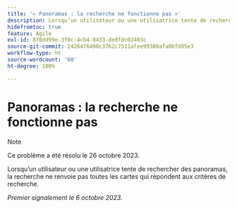 ```yaml
---
title: '« Panoramas : la recherche ne fonctionne pas »'
description: Lorsqu’un utilisateur ou une utilisatrice tente de rechercher des panoramas, la recherche ne renvoie pas toutes les cartes qui répondent aux critères de recherche.
hidefromtoc: true
feature: Agile
exl-id: 8f0dd99e-3f0c-4cb4-8433-de8fdc02403c
source-git-commit: 2426476490c3762c7511afee99380afa0bfd85e3
workflow-type: ht
source-wordcount: '60'
ht-degree: 100%

---
```


# Panoramas : la recherche ne fonctionne pas

>[!NOTE]
>
>Ce problème a été résolu le 26 octobre 2023.

Lorsqu’un utilisateur ou une utilisatrice tente de rechercher des panoramas, la recherche ne renvoie pas toutes les cartes qui répondent aux critères de recherche.

_Premier signalement le 6 octobre 2023._
